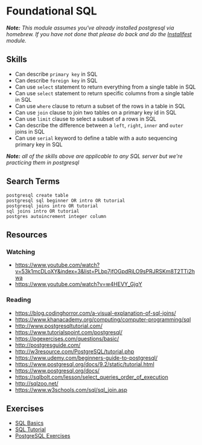 # Foundational SQL

___Note:__ This module assumes you've already installed postgresql via homebrew. If you
have not done that please do back and do the [Installfest](../Installfest)
module._


## Skills

- Can describe `primary key` in SQL
- Can describe `foreign key` in SQL
- Can use `select` statement to return everything from a single table in SQL
- Can use `select` statement to return specific columns from a single table in SQL
- Can use `where` clause to return a subset of the rows in a table in SQL
- Can use `join` clause to join two tables on a primary key id in SQL
- Can use `limit` clause to select a subset of a rows in SQL
- Can describe the difference between a `left`, `right`, `inner` and `outer` joins in SQL
- Can use `serial` keyword to define a table with a auto sequencing primary key in SQL

___Note:__ all of the skills above are applicable to any SQL server but we're
practicing them in postgresql_

## Search Terms

```
postgresql create table
postgresql sql beginner OR intro OR tutorial
postgresql joins intro OR tutorial
sql joins intro OR tutorial
postgres autoincrement integer column
```

## Resources

### Watching

- https://www.youtube.com/watch?v=53k1mcDLoXY&index=3&list=PLbp7jfOGpdRjLO9sPRJRSKm8T2TTi2hwa
- https://www.youtube.com/watch?v=w4HEVY_GjqY

### Reading

- https://blog.codinghorror.com/a-visual-explanation-of-sql-joins/
- https://www.khanacademy.org/computing/computer-programming/sql
- http://www.postgresqltutorial.com/
- https://www.tutorialspoint.com/postgresql/
- https://pgexercises.com/questions/basic/
- http://postgresguide.com/
- http://w3resource.com/PostgreSQL/tutorial.php
- https://www.udemy.com/beginners-guide-to-postgresql/
- https://www.postgresql.org/docs/9.2/static/tutorial.html
- https://www.postgresql.org/docs/
- https://sqlbolt.com/lesson/select_queries_order_of_execution
- http://sqlzoo.net/
- https://www.w3schools.com/sql/sql_join.asp

## Exercises

- [SQL Basics](https://www.khanacademy.org/computing/computer-programming/sql/sql-basics/v/welcome-to-sql)
- [SQL Tutorial](https://www.w3schools.com/sql/)
- [PostgreSQL Exercises](https://pgexercises.com/questions/basic/)

